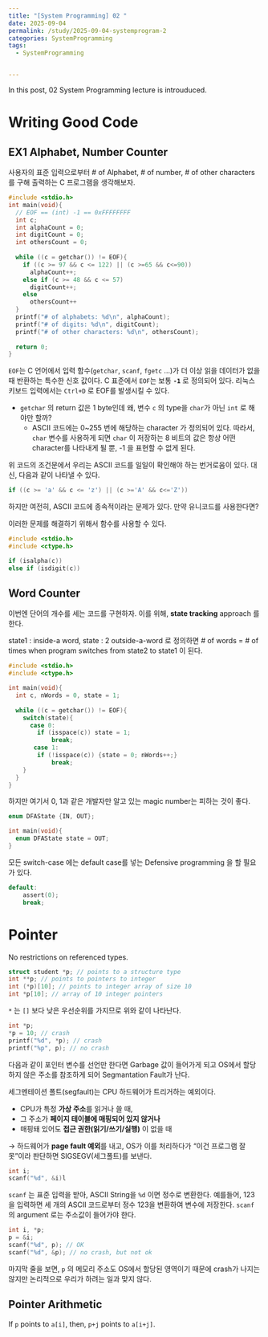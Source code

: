 ```yaml
---
title: "[System Programming] 02 "
date: 2025-09-04
permalink: /study/2025-09-04-systemprogram-2
categories: SystemProgramming
tags: 
  - SystemProgramming


---
```


In this post, 02 System Programming lecture is introuduced. 



# Writing Good Code

## EX1 Alphabet, Number Counter

사용자의 표준 입력으로부터 # of Alphabet, # of number, # of other characters 를 구해 출력하는 C 프로그램을 생각해보자.

```c
#include <stdio.h>
int main(void){
  // EOF == (int) -1 == 0xFFFFFFFF
  int c;
  int alphaCount = 0;
  int digitCount = 0;
  int othersCount = 0;
  
  while ((c = getchar()) != EOF){
    if ((c >= 97 && c <= 122) || (c >=65 && c<=90))
      alphaCount++;
    else if (c >= 48 && c <= 57)
      digitCount++;
    else
      othersCount++
  }
  printf("# of alphabets: %d\n", alphaCount);
  printf("# of digits: %d\n", digitCount);
  printf("# of other characters: %d\n", othersCount);
  
  return 0;
}
```

`EOF`는 C 언어에서 입력 함수(`getchar`, `scanf`, `fgetc` …)가 더 이상 읽을 데이터가 없을 때 반환하는 특수한 신호 값이다. C 표준에서 `EOF`는 보통 **`-1`** 로 정의되어 있다. 리눅스 키보드 입력에서는 `Ctrl+D` 로 EOF를 발생시킬 수 있다.

- `getchar` 의 return 값은 1 byte인데 왜, 변수 `c` 의 type을 `char`가 아닌 `int` 로 해야만 할까?
  - ASCII 코드에는 0~255 번에 해당하는 character 가 정의되어 있다. 따라서, `char` 변수를 사용하게 되면 `char` 이 저장하는 8 비트의 값은 항상 어떤 character를 나타내게 될 뿐, -1 을 표현할 수 없게 된다. 

위 코드의 조건문에서 우리는 ASCII 코드를 일일이 확인해야 하는 번거로움이 있다. 대신, 다음과 같이 나타낼 수 있다.

```c
if ((c >= 'a' && c <= 'z') || (c >='A' && c<='Z'))
```

하지만 여전히, ASCII 코드에 종속적이라는 문제가 있다. 만약 유니코드를 사용한다면?

이러한 문제를 해결하기 위해서 함수를 사용할 수 있다.

```c
#include <stdio.h>
#include <ctype.h>

if (isalpha(c))
else if (isdigit(c))
```



## Word Counter

이번엔 단어의 개수를 세는 코드를 구현하자. 이를 위해, **state tracking** approach 를 한다. 

state1 : inside-a word, state : 2 outside-a-word 로 정의하면 # of words = # of times when program switches from state2 to state1 이 된다. 

```c
#include <stdio.h>
#include <ctype.h>

int main(void){
  int c, nWords = 0, state = 1;
  
  while ((c = getchar()) != EOF){
    switch(state){
      case 0:
        if (isspace(c)) state = 1;
        	break;
       case 1:
        if (!isspace(c)) {state = 0; nWords++;}
        	break;
    }
  }
}
```

하지만 여기서 0, 1과 같은 개발자만 알고 있는 magic number는 피하는 것이 좋다.

```c
enum DFAState {IN, OUT};

int main(void){
  enum DFAState state = OUT;
}
```

모든 switch-case 에는 default case를 넣는 Defensive programming 을 할 필요가 있다.

```c
default:
	assert(0);
	break;
```



# Pointer

No restrictions on referenced types.

```c
struct student *p; // points to a structure type
int **p; // points to pointers to integer
int (*p)[10]; // points to integer array of size 10
int *p[10]; // array of 10 integer pointers
```

`*` 는 `[]` 보다 낮은 우선순위를 가지므로 위와 같이 나타난다.



```c
int *p;
*p = 10; // crash
printf("%d", *p); // crash
printf("%p", p); // no crash
```

다음과 같이 포인터 변수를 선언만 한다면 Garbage 값이 들어가게 되고 OS에서 할당하지 않은 주소를 참조하게 되어 Segmantation Fault가 난다.

세그멘테이션 폴트(segfault)는 CPU 하드웨어가 트리거하는 예외이다.

- CPU가 특정 **가상 주소**를 읽거나 쓸 때,
- 그 주소가 **페이지 테이블에 매핑되어 있지 않거나**
- 매핑돼 있어도 **접근 권한(읽기/쓰기/실행)** 이 없을 때

→ 하드웨어가 **page fault 예외**를 내고, OS가 이를 처리하다가 “이건 프로그램 잘못”이라 판단하면 SIGSEGV(세그폴트)를 보낸다.



```c
int i;
scanf("%d", &i)l
```

`scanf` 는 표준 입력을 받아, ASCII String을 `%d` 이면 정수로 변환한다. 예를들어, 123을 입력하면 세 개의 ASCII 코드로부터 정수 123을 변환하여 변수에 저장한다. `scanf` 의 argument 로는 주소값이 들어가야 한다.

```c
int i, *p;
p = &i;
scanf("%d", p); // OK
scanf("%d", &p); // no crash, but not ok
```

마지막 줄을 보면, `p` 의 메모리 주소도 OS에서 할당된 영역이기 때문에 crash가 나지는 않지만 논리적으로 우리가 하려는 일과 맞지 않다.



## Pointer Arithmetic

If `p` points to `a[i]`, then, `p+j` points to `a[i+j]`. 
